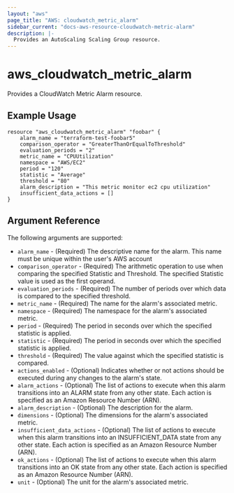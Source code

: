 ```yaml
---
layout: "aws"
page_title: "AWS: cloudwatch_metric_alarm"
sidebar_current: "docs-aws-resource-cloudwatch-metric-alarm"
description: |-
  Provides an AutoScaling Scaling Group resource.
---
```


# aws\_cloudwatch\_metric\_alarm

Provides a CloudWatch Metric Alarm resource.

## Example Usage
```
resource "aws_cloudwatch_metric_alarm" "foobar" {
    alarm_name = "terraform-test-foobar5"
    comparison_operator = "GreaterThanOrEqualToThreshold"
    evaluation_periods = "2"
    metric_name = "CPUUtilization"
    namespace = "AWS/EC2"
    period = "120"
    statistic = "Average"
    threshold = "80"
    alarm_description = "This metric monitor ec2 cpu utilization"
    insufficient_data_actions = []
}
```

## Argument Reference

The following arguments are supported:

* `alarm_name` - (Required) The descriptive name for the alarm. This name must be unique within the user's AWS account
* `comparison_operator` - (Required) The arithmetic operation to use when comparing the specified Statistic and Threshold. The specified Statistic value is used as the first operand.
* `evaluation_periods` - (Required) The number of periods over which data is compared to the specified threshold.
* `metric_name` - (Required) The name for the alarm's associated metric.
* `namespace` - (Required) The namespace for the alarm's associated metric.
* `period` - (Required) The period in seconds over which the specified statistic is applied.
* `statistic` - (Required) The period in seconds over which the specified statistic is applied.
* `threshold` - (Required) The value against which the specified statistic is compared.
* `actions_enabled` - (Optional) Indicates whether or not actions should be executed during any changes to the alarm's state.
* `alarm_actions` - (Optional) The list of actions to execute when this alarm transitions into an ALARM state from any other state. Each action is specified as an Amazon Resource Number (ARN).
* `alarm_description` - (Optional) The description for the alarm.
* `dimensions` - (Optional) The dimensions for the alarm's associated metric.
* `insufficient_data_actions` - (Optional) The list of actions to execute when this alarm transitions into an INSUFFICIENT_DATA state from any other state. Each action is specified as an Amazon Resource Number (ARN).
* `ok_actions` - (Optional) The list of actions to execute when this alarm transitions into an OK state from any other state. Each action is specified as an Amazon Resource Number (ARN).
* `unit` - (Optional) The unit for the alarm's associated metric.
